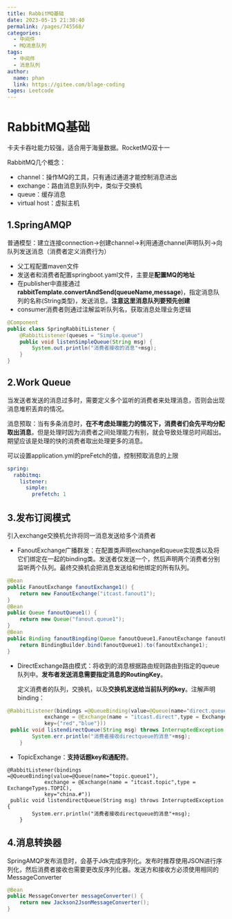 ```yaml
---
title: RabbitMQ基础
date: 2023-05-15 21:38:40
permalink: /pages/745568/
categories: 
  - 中间件
  - MQ消息队列
tags: 
  - 中间件
  - 消息队列
author: 
  name: phan
  link: https://gitee.com/blage-coding
tages: Leetcode
---
```

# RabbitMQ基础

卡夫卡吞吐能力较强，适合用于海量数据。RocketMQ双十一

RabbitMQ几个概念：

- channel：操作MQ的工具，只有通过通道才能控制消息进出
- exchange：路由消息到队列中，类似于交换机
- queue：缓存消息
- virtual host：虚拟主机

## 1.SpringAMQP

普通模型：建立连接connection->创建channel->利用通道channel声明队列->向队列发送消息（消费者定义消费行为）

- 父工程配置maven文件
- 发送者和消费者配置springboot.yaml文件，主要是**配置MQ的地址**
- 在publisher中直接通过**rabbitTemplate.convertAndSend(queueName,message**)，指定消息队列的名称(String类型)，发送消息。**注意这里消息队列要预先创建**
- consumer消费者则通过注解监听队列名，获取消息处理业务逻辑

```java
@Component
public class SpringRabbitListener {
    @RabbitListener(queues = "Simple.queue")
    public void listenSimpleQueue(String msg) {
        System.out.println("消费者接收的消息"+msg);
    }
}
```

## 2.Work Queue

当发送者发送的消息过多时，需要定义多个监听的消费者来处理消息，否则会出现消息堆积丢弃的情况。

消息预取：当有多条消息时，**在不考虑处理能力的情况下，消费者们会先平均分配取出消息**，但是处理时因为消费者之间处理能力有别，就会导致处理总时间超出。期望应该是处理的快的消费者取出处理更多的消息。

可以设置application.yml的preFetch的值，控制预取消息的上限

```yaml
spring:
  rabbitmq:
    listener:
      simple:
        prefetch: 1
```

## 3.发布订阅模式

引入exchange交换机允许将同一消息发送给多个消费者

- FanoutExchange广播群发：在配置类声明exchange和queue实现类以及将它们绑定在一起的binding类。发送者仅发送一个，然后声明两个消费者分别监听两个队列。最终交换机会把消息发送给和他绑定的所有队列。

```java
@Bean
public FanoutExchange fanoutExchange1() {
    return new FanoutExchange("itcast.fanout1");
}
@Bean
public Queue fanoutQueue1() {
    return new Queue("fanout.queue1");
}
@Bean
public Binding fanoutBingding(Queue fanoutQueue1,FanoutExchange fanoutExchange1) {
    return BindingBuilder.bind(fanoutQueue1).to(fanoutExchange1);
}
```

- DirectExchange路由模式：将收到的消息根据路由规则路由到指定的queue队列中。**发布者发送消息需要指定消息的RoutingKey**。

  定义消费者的队列，交换机，以及**交换机发送给当前队列的key**。注解声明binding：

```java
@RabbitListener(bindings =@QueueBinding(value=@Queue(name="direct.queue1"),
            exchange = @Exchange(name = "itcast.direct",type = ExchangeTypes.DIRECT),
            key={"red","blue"}))
 public void listendirectQueue(String msg) throws InterruptedException {
        System.err.println("消费者接收directqueue的消息"+msg);
    }
```

- TopicExchange：**支持话题key和通配符**。

```
@RabbitListener(bindings =@QueueBinding(value=@Queue(name="topic.queue1"),
            exchange = @Exchange(name = "itcast.topic",type = ExchangeTypes.TOPIC),
            key="china.#"))
 public void listendirectQueue(String msg) throws InterruptedException {
        System.err.println("消费者接收directqueue的消息"+msg);
    }
```

## 4.消息转换器

SpringAMQP发布消息时，会基于Jdk完成序列化。发布时推荐使用JSON进行序列化，然后消费者接收也需要更改反序列化器。发送方和接收方必须使用相同的MessageConverter

```java
@Bean
public MessageConverter messageConverter() {
    return new Jackson2JsonMessageConverter();
}
```
